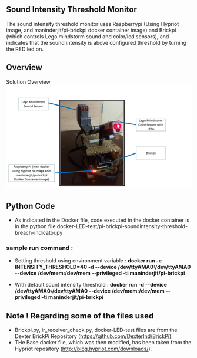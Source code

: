 ## Sound Intensity Threshold Monitor
The sound intensity threshold monitor uses Raspberrypi (Using Hypriot image, and maninderjit/pi-brickpi docker container image)  and Brickpi (which controls Lego mindstorm sound and color/led sensors), and indicates that the sound intensity is above configured threshold by turning the RED led on.

## Overview
Solution Overview
![Solution Overview](https://raw.githubusercontent.com/maniSbindra/docker-brickpi-raspberrypi-hypriot/master/images/overview.jpg "Solution Overview")

## Python Code 
* As indicated in the Docker file, code executed in the docker container is in the python file docker-LED-test/pi-brickpi-soundintensity-threshold-breach-indicator.py

### sample run command : 
* Setting threshold using environment variable :
**docker run -e INTENSITY_THRESHOLD=40 -d --device /dev/ttyAMA0:/dev/ttyAMA0 --device /dev/mem:/dev/mem --privileged -ti maninderjit/pi-brickpi**

* With default sount intensity threshold :
**docker run -d --device /dev/ttyAMA0:/dev/ttyAMA0 --device /dev/mem:/dev/mem --privileged -ti maninderjit/pi-brickpi**

## Note ! Regarding some of the files used
* Brickpi.py, ir_receiver_check.py, docker-LED-test files are from the Dexter BrickPi Repository (https://github.com/DexterInd/BrickPi).
* THe Base docker file, which was then modified, has been taken from the Hypriot repository (http://blog.hypriot.com/downloads/).
